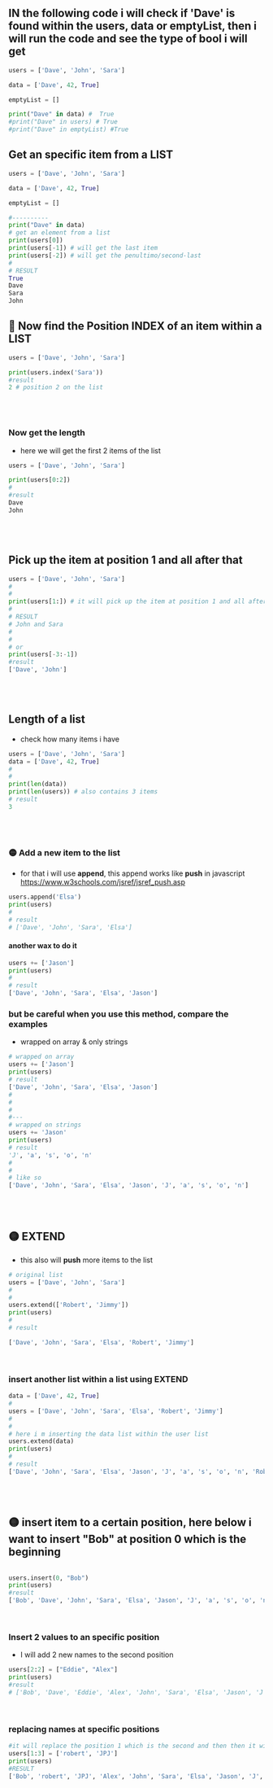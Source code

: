 ## IN the following code i will check if 'Dave' is found within the users, data or emptyList, then i will run the code and see the type of bool i will get

```python
users = ['Dave', 'John', 'Sara']

data = ['Dave', 42, True]

emptyList = []

print("Dave" in data) #  True
#print("Dave" in users) # True
#print("Dave" in emptyList) #True
```

## Get an specific item from a LIST

```python
users = ['Dave', 'John', 'Sara']

data = ['Dave', 42, True]

emptyList = []

#----------
print("Dave" in data)
# get an element from a list
print(users[0])
print(users[-1]) # will get the last item
print(users[-2]) # will get the penultimo/second-last
#
# RESULT
True
Dave
Sara
John
```

## 🍨 Now find the Position INDEX of an item within a LIST

```python
users = ['Dave', 'John', 'Sara']

print(users.index('Sara'))
#result
2 # position 2 on the list
```

<br>
<br>

### Now get the length

- here we will get the first 2 items of the list

```python
users = ['Dave', 'John', 'Sara']

print(users[0:2])
#
#result
Dave
John
```

<br>
<br>

## Pick up the item at position 1 and all after that

```python
users = ['Dave', 'John', 'Sara']
#
#
print(users[1:]) # it will pick up the item at position 1 and all after that, the reason for that is because arent specifing a second value after the:colons
#
# RESULT
# John and Sara
#
#
# or
print(users[-3:-1])
#result
['Dave', 'John']
```

<br>
<br>

## Length of a list

- check how many items i have

```python
users = ['Dave', 'John', 'Sara']
data = ['Dave', 42, True]
#
#
print(len(data))
print(len(users)) # also contains 3 items
# result
3
```

<br>
<br>

### 🟡 Add a new item to the list

- for that i will use **append**, this append works like **push** in javascript https://www.w3schools.com/jsref/jsref_push.asp

```python
users.append('Elsa')
print(users)
#
# result
# ['Dave', 'John', 'Sara', 'Elsa']
```

#### another wax to do it

```python
users += ['Jason']
print(users)
#
# result
['Dave', 'John', 'Sara', 'Elsa', 'Jason']
```

### but be careful when you use this method, compare the examples

- wrapped on array & only strings

```python
# wrapped on array
users += ['Jason']
print(users)
# result
['Dave', 'John', 'Sara', 'Elsa', 'Jason']
#
#
#
#---
# wrapped on strings
users += 'Jason'
print(users)
# result
'J', 'a', 's', 'o', 'n'
#
#
# like so
['Dave', 'John', 'Sara', 'Elsa', 'Jason', 'J', 'a', 's', 'o', 'n']
```

<br>
<br>

## 🟡 EXTEND

- this also will **push** more items to the list

```python
# original list
users = ['Dave', 'John', 'Sara']
#
#
users.extend(['Robert', 'Jimmy'])
print(users)
#
# result

['Dave', 'John', 'Sara', 'Elsa', 'Robert', 'Jimmy']
```

<br>

### insert another list within a list using EXTEND

```python
data = ['Dave', 42, True]
#
users = ['Dave', 'John', 'Sara', 'Elsa', 'Robert', 'Jimmy']
#
#
# here i m inserting the data list within the user list
users.extend(data)
print(users)
#
# result
['Dave', 'John', 'Sara', 'Elsa', 'Jason', 'J', 'a', 's', 'o', 'n', 'Robert', 'Jimmy', 'Dave', 42, True]
```

<br>
<br>

## 🟡 insert item to a certain position, here below i want to insert "Bob" at position 0 which is the beginning

```python

users.insert(0, "Bob")
print(users)
#result
['Bob', 'Dave', 'John', 'Sara', 'Elsa', 'Jason', 'J', 'a', 's', 'o', 'n', 'Robert', 'Jimmy']
```

<br>

### Insert 2 values to an specific position

- I will add 2 new names to the second position

```python
users[2:2] = ["Eddie", "Alex"]
print(users)
#result
# ['Bob', 'Dave', 'Eddie', 'Alex', 'John', 'Sara', 'Elsa', 'Jason', 'J', 'a', 's', 'o', 'n', 'Robert', 'Jimmy']
```

<br>

### replacing names at specific positions

```python
#it will replace the position 1 which is the second and then then it will stop at pos 3
users[1:3] = ['robert', 'JPJ']
print(users)
#RESULT
['Bob', 'robert', 'JPJ', 'Alex', 'John', 'Sara', 'Elsa', 'Jason', 'J', 'a', 's', 'o', 'n', 'Robert', 'Jimmy']
```
